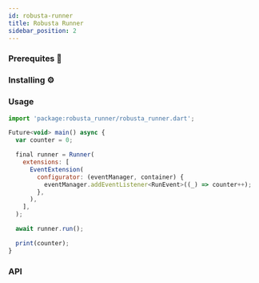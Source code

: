 ```yaml
---
id: robusta-runner
title: Robusta Runner
sidebar_position: 2
---
```


### Prerequites 📝

### Installing ⚙️

### Usage

```js
import 'package:robusta_runner/robusta_runner.dart';

Future<void> main() async {
  var counter = 0;

  final runner = Runner(
    extensions: [
      EventExtension(
        configurator: (eventManager, container) {
          eventManager.addEventListener<RunEvent>((_) => counter++);
        },
      ),
    ],
  );

  await runner.run();

  print(counter);
}
```

### API
